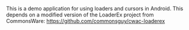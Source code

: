 This is a demo application for using loaders and cursors in Android. This depends on
a modified version of the LoaderEx project from CommonsWare: https://github.com/commonsguy/cwac-loaderex